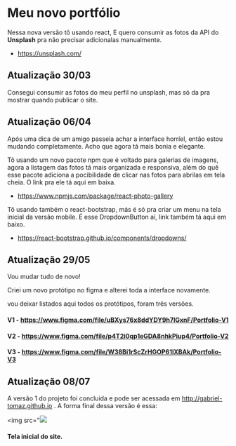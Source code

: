 # Meu novo portfólio

Nessa nova versão tô usando react, E quero consumir as fotos da API do **Unsplash** pra não precisar adicionalas manualmente.

* https://unsplash.com/

## Atualização 30/03

Consegui consumir as fotos do meu perfil no unsplash, mas só da pra mostrar quando publicar o site.

## Atualização 06/04

Após uma dica de um amigo passeia achar a interface horríel, então estou mudando completamente. Acho que agora tá mais bonia
e elegante.

Tô usando um novo pacote npm que é voltado para galerias de imagens, agora a listagem das fotos tá mais organizada e responsiva, além do quê esse pacote adiciona a pocibilidade de clicar nas fotos para abrilas em tela cheia. O link pra ele tá aqui em baixa.

* https://www.npmjs.com/package/react-photo-gallery

Tô usando também o react-bootstrap, más é só pra criar um menu na tela inicial da versão mobile. É esse DropdownButton aí, link também tá aqui em baixo.

* https://react-bootstrap.github.io/components/dropdowns/

## Atualização 29/05

Vou mudar tudo de novo!

Criei um novo protótipo no figma e alterei toda a interface novamente.

vou deixar listados aqui todos os protótipos, foram três versões.

#### V1 - https://www.figma.com/file/uBXys76x8ddYDY9h7lGxnF/Portfolio-V1
#### V2 - https://www.figma.com/file/p4T2i0qp1eGDA8nhkPiup4/Portfolio-V2
#### V3 - https://www.figma.com/file/W38Bi1rScZrHGOP61lXBAk/Portfolio-V3

## Atualização 08/07

A versão 1 do projeto foi concluida e pode ser acessada em http://gabriel-tomaz.github.io .
A forma final dessa versão é essa: 

<img src="<img src="https://github.com/Gabriel-Tomaz/test-frontend-ciclic/blob/master/screenshots/Result.png">
#### Tela inicial do site.
